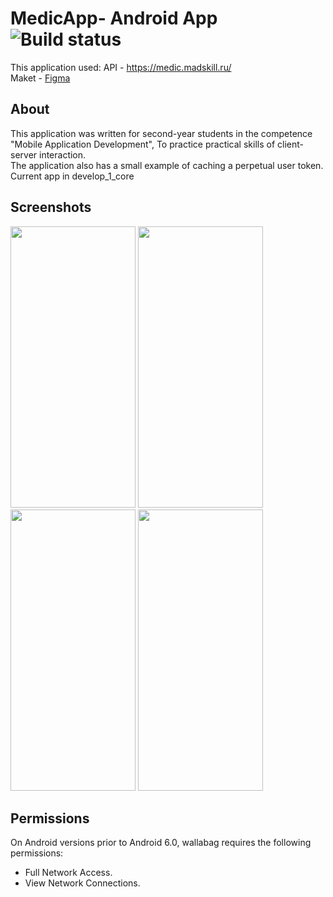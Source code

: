 # MedicApp- Android App ![Build status](https://github.com/wallabag/android-app/workflows/CI/badge.svg?branch=master)

This application used:
API - https://medic.madskill.ru/ \
Maket - [Figma](https://www.figma.com/file/EQ6lNopAQvqvw9oGPXZE4j/Medic?type=design&node-id=132-5713&t=BmsEPbJ7TTFE8hE7-0)

## About

This application was written for second-year students in the competence "Mobile Application Development",
To practice practical skills of client-server interaction.\
The application also has a small example of caching a perpetual user token.\
Current app in develop_1_core

## Screenshots

<p float="left">

<img src="https://user-images.githubusercontent.com/96594802/235574703-e14e11a8-af8b-4501-90cc-4426a1d0a1f1.png" width="200" height="450"/>
<img src="https://user-images.githubusercontent.com/96594802/235574779-3ca19316-b515-4548-8fae-fe168f929ea2.png" width="200" height="450"/>
<img src="https://user-images.githubusercontent.com/96594802/235574838-e6362242-4f6c-46a9-9dc0-099c857f6a17.png" width="200" height="450"/>
<img src="https://user-images.githubusercontent.com/96594802/235574905-344a028b-1795-4b03-bd98-dec4c5acb27d.png" width="200" height="450"/>
</p>

## Permissions

On Android versions prior to Android 6.0, wallabag requires the following permissions:
- Full Network Access.
- View Network Connections.
